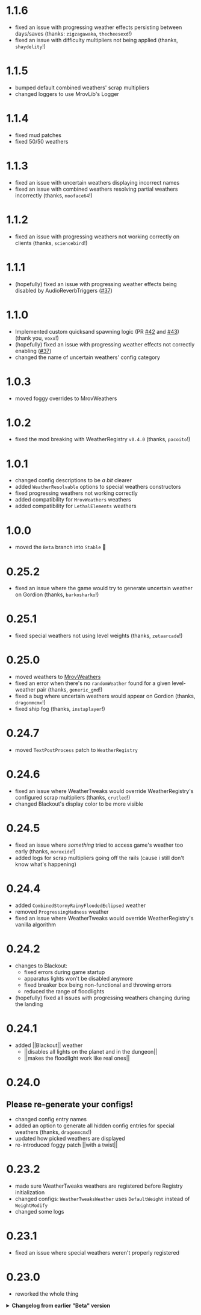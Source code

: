# 1.1.6

- fixed an issue with progressing weather effects persisting between days/saves (thanks: `zigzagawaka`, `thecheesexd`!)
- fixed an issue with difficulty multipliers not being applied (thanks, `shaydelity`!)

# 1.1.5

- bumped default combined weathers' scrap multipliers
- changed loggers to use MrovLib's Logger

# 1.1.4

- fixed mud patches
- fixed 50/50 weathers

# 1.1.3

- fixed an issue with uncertain weathers displaying incorrect names
- fixed an issue with combined weathers resolving partial weathers incorrectly (thanks, `mooface64`!)

# 1.1.2

- fixed an issue with progressing weathers not working correctly on clients (thanks, `sciencebird`!)

# 1.1.1

- (hopefully) fixed an issue with progressing weather effects being disabled by AudioReverbTriggers ([#37](https://github.com/AndreyMrovol/LethalWeatherTweaks/issues/37))

# 1.1.0

- Implemented custom quicksand spawning logic (PR [#42](https://github.com/AndreyMrovol/LethalWeatherTweaks/issues/42) and [#43](https://github.com/AndreyMrovol/LethalWeatherTweaks/issues/43)) (thank you, `voxx`!)
- (hopefully) fixed an issue with progressing weather effects not correctly enabling ([#37](https://github.com/AndreyMrovol/LethalWeatherTweaks/issues/37))
- changed the name of uncertain weathers' config category

# 1.0.3

- moved foggy overrides to MrovWeathers

# 1.0.2

- fixed the mod breaking with WeatherRegistry `v0.4.0` (thanks, `pacoito`!)

# 1.0.1

- changed config descriptions to be _a bit_ clearer
- added `WeatherResolvable` options to special weathers constructors
- fixed progressing weathers not working correctly
- added compatibility for `MrovWeathers` weathers
- added compatibility for `LethalElements` weathers

# 1.0.0

- moved the `Beta` branch into `Stable` 🎉

# 0.25.2

- fixed an issue where the game would try to generate uncertain weather on Gordion (thanks, `barkosharko`!)

# 0.25.1

- fixed special weathers not using level weights (thanks, `zetaarcade`!)

# 0.25.0

- moved weathers to [MrovWeathers](https://thunderstore.io/c/lethal-company/p/mrov/MrovWeathers/)
- fixed an error when there's no `randomWeather` found for a given level-weather pair (thanks, `generic_gmd`!)
- fixed a bug where uncertain weathers would appear on Gordion (thanks, `dragonmcmx`!)
- fixed ship fog (thanks, `instaplayer`!)

# 0.24.7

- moved `TextPostProcess` patch to `WeatherRegistry`

# 0.24.6

- fixed an issue where WeatherTweaks would override WeatherRegistry's configured scrap multipliers (thanks, `crutled`!)
- changed Blackout's display color to be more visible

# 0.24.5

- fixed an issue where _something_ tried to access game's weather too early (thanks, `moroxide`!)
- added logs for scrap multipliers going off the rails (cause i still don't know what's happening)

# 0.24.4

- added `CombinedStormyRainyFloodedEclipsed` weather
- removed `ProgressingMadness` weather
- fixed an issue where WeatherTweaks would override WeatherRegistry's vanilla algorithm

# 0.24.2

- changes to Blackout:
  - fixed errors during game startup
  - apparatus lights won't be disabled anymore
  - fixed breaker box being non-functional and throwing errors
  - reduced the range of floodlights
- (hopefully) fixed all issues with progressing weathers changing during the landing

# 0.24.1

- added ||Blackout|| weather
  - ||disables all lights on the planet and in the dungeon||
  - ||makes the floodlight work like real ones||

# 0.24.0

## Please re-generate your configs!

- changed config entry names
- added an option to generate all hidden config entries for special weathers (thanks, `dragonmcmx`!)
- updated how picked weathers are displayed
- re-introduced foggy patch ||with a twist||

# 0.23.2

- made sure WeatherTweaks weathers are registered before Registry initialization
- changed configs: `WeatherTweaksWeather` uses `DefaultWeight` instead of `WeightModify`
- changed some logs

# 0.23.1

- fixed an issue where special weathers weren't properly registered

# 0.23.0

- reworked the whole thing

<details>
  <summary><b> Changelog from earlier "Beta" version</summary>

# 0.22.0

- removed foggy patch
- removed LGU's probe integration

# 0.21.3

- fully updated LethalNetworkAPI to v3
- fixed an issue with the game crashing on lobby reloads (thank you, xilophor!)
- added `FoggyIgnoreLevels` config option: block foggy patch from applying on defined levels
- publicized `Variables.GetCurrentWeather` (thanks, loaforc)
- reimplemented combined and progressing weather multipliers

# 0.21.2

- hopefully finally fully fixed lobby reload errors

# 0.21.1

- fixed issues related to LethalNetworkAPI v3 update

# 0.21.0

- fixed the issue with combined weather effects not applying correctly (thanks: lunxara, instaplayer)
- removed some leftover files
- finally unified Combined and Progressing weathers methods to not be separate and shit

# 0.20.8

- removed all weight-related config entries, as they are now handled by WeatherRegistry
- added new config entries: `LogWeatherSelection` and `LogWeatherVariables`
- added first-day algorithm options: `FirstDaySpecial` (a toggle for current first-day algorithm) and `FirstDayRandomSeed` (for randomizing the first day seed)
- moved bunch of stuff to use MrovLib
- added full compatibility with v55

# 0.20.7

- fixed issues with MrovLib update

# 0.20.6

- (hopefully) fixed an issue with ChangeMidDay allocating absurd amounts of memory every TimeOfDay update (thanks, diffoz)
- added Cloudy weather
- moved even more things into WeatherRegistry

# 0.20.5

- fixed an issue with weighted weather list being empty (thanks, b1adewo1f)

# 0.20.4

- fixed an issue with special weathers not being disabled (thanks: mari0no1, finembelli, Lunxara)

# 0.20.3

- fixed an issue with the game adding progressing weathers to wrong moons
- updated logs
- removed unused config entries

# 0.20.2

- fixed weathers not using default WeatherRegistry values
- updated logs

# 0.20.1

- (hopefully) fixed EntranceTeleport errors
- changed logging level of some debug messages
- added LobbyCompatibility support

# 0.20.0

- Released WeatherRegistry: a new foundation library for managing all weather-related things in the game
- switched to WeatherRegistry for all weather-related things - Weather type, Effect type and more
- removed SunAnimator patches
- removed MapScreen patch
- changed Combined/Progressing weathers registration
- changed Foggy weather applying correctly with progressing weathers

# 0.14.11

- fixed LethalLib weathers causing dictionary errors

# 0.14.10

- fixed "all eclipsed" issue ([#21](https://github.com/AndreyMrovol/LethalWeatherTweaks/issues/21)) (thanks, 1410677474)

# 0.14.9

- fixed an issue with sunAnimator disabling eclipse-related animations not tied to sunAnimator itself

# 0.14.8

- disabled debug thingies (thanks, littlemssara)

# 0.14.7

- fixed the issues with missing config entries

# 0.14.6

- fixed the SunAnimator issues on [Ooblterra](https://thunderstore.io/c/lethal-company/p/Skeleton_Studios/Welcome_To_Ooblterra/) (thanks, [SkullCrusher](https://github.com/Skull220))

# 0.14.5

- fixed fog settings not being applied consistently

# 0.14.4

- fixed compatibility patch with GeneralImprovements (circular dependency)

# 0.14.3

- started doing changelog
- fixed an issue where the game would softlock if any levels had no defined randomWeathers

</details>
